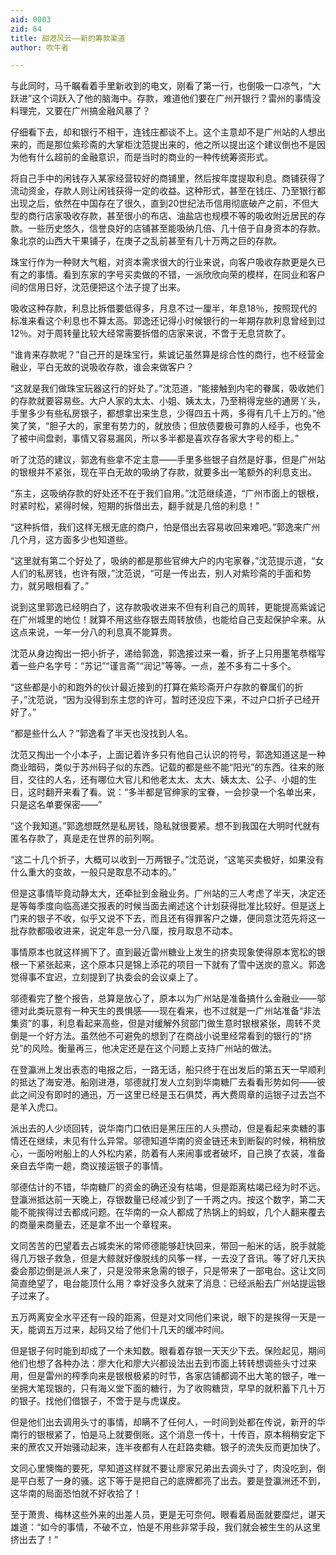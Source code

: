 ```yaml
---
aid: 0003
zid: 64
title: 甜港风云——新的筹款渠道
author: 吹牛者

---
```




  与此同时，马千瞩看着手里新收到的电文，刚看了第一行，也倒吸一口凉气，“大跃进”这个词跃入了他的脑海中。存款，难道他们要在广州开银行？雷州的事情没料理完，又要在广州搞金融风暴了？

  仔细看下去，却和银行不相干，连钱庄都谈不上。这个主意却不是广州站的人想出来的，而是那位紫珍斋的大掌柜沈范提出来的，他之所以提出这个建议倒也不是因为他有什么超前的金融意识，而是当时的商业的一种传统筹资形式。

  将自己手中的闲钱存入某家经营较好的商铺里，然后按年度提取利息。商铺获得了流动资金，存款人则让闲钱获得一定的收益。这种形式，甚至在钱庄、乃至银行都出现之后，依然在中国存在了很久，直到20世纪法币信用彻底破产之前，不但大型的商行店家吸收存款，甚至很小的布店、油盐店也规模不等的吸收附近居民的存款。一些历史悠久，信誉良好的店铺甚至能吸纳几倍、几十倍于自身资本的存款。象北京的山西大干果铺子，在庚子之乱前甚至有几十万两之巨的存款。

  珠宝行作为一种财大气粗，对资本需求很大的行业来说，向客户吸收存款更是久已有之的事情。看到东家的字号买卖做的不错，一派欣欣向荣的模样，在同业和客户间的信用日好，沈范便把这个法子提了出来。

  吸收这种存款，利息比拆借要低得多，月息不过一厘半，年息18％，按照现代的标准来看这个利息也不算太高。郭逸还记得小时候银行的一年期存款利息曾经到过12％。对于周转量比较大经常需要拆借的店家来说，不啻于无息贷款了。

  “谁肯来存款呢？”自己开的是珠宝行，紫诚记虽然算是综合性的商行，也不经营金融业，平白无故的说吸收存款，谁会来做客户？

  “这就是我们做珠宝玩器这行的好处了。”沈范道，“能接触到内宅的眷属，吸收她们的存款就要容易些。大户人家的太太、小姐、姨太太，乃至稍得宠些的通房丫头，手里多少有些私房银子，都想拿出来生息，少得四五十两，多得有几千上万的。”他笑了笑，“胆子大的，家里有势力的，就放债；但放债要极可靠的人经手，也免不了被中间盘剥，事情又容易漏风，所以多半都是喜欢存各家大字号的柜上。”

  听了沈范的建议，郭逸有些拿不定主意——手里多些银子自然是好事，但是广州站的银根并不紧张，现在平白无故的吸纳了存款，就要多出一笔额外的利息支出。

  “东主，这吸纳存款的好处还不在于我们自用。”沈范继续道，“广州市面上的银根，时紧时松，紧得时候，短期的拆借出去，翻手就是几倍的利息！”

  “这种拆借，我们这样无根无底的商户，怕是借出去容易收回来难吧。”郭逸来广州几个月，这方面多少也知道些。

  “这里就有第二个好处了，吸纳的都是那些官绅大户的内宅家眷，”沈范提示道，“女人们的私房钱，也许有限，”沈范说，“可是一传出去，别人对紫珍斋的手面和势力，就另眼相看了。”

  说到这里郭逸已经明白了，这存款吸收进来不但有利自己的周转，更能提高紫诚记在广州城里的地位！就算不用这些存银去周转放债，也能给自己支起保护伞来。从这点来说，一年一分八的利息真不能算贵。

  沈范从身边掏出一把小折子，递给郭逸，郭逸接过来一看，折子上只用墨笔恭楷写着一些户名字号：“苏记”“谨言斋”“润记”等等。一点，差不多有二十多个。

  “这些都是小的和跑外的伙计最近接到的打算在紫珍斋开户存款的眷属们的折子，”沈范说，“因为没得到东主您的许可，暂时还没应下来，不过户口折子已经开好了。”

  “都是些什么人？”郭逸看了半天也没找到人名。

  沈范又掏出一个小本子，上面记着许多只有他自己认识的符号，郭逸知道这是一种商业暗码，类似于苏州码子似的东西。记载的都是些不能“阳光”的东西。往来的账目，交往的人名，还有哪位大官儿和他老太太、太大、姨太太、公子、小姐的生日，这时翻开来看了看。说：“多半都是官绅家的宝眷，一会抄录一个名单出来，只是这名单要保密——”

  “这个我知道。”郭逸想既然是私房钱，隐私就很要紧。想不到我国在大明时代就有匿名存款了，真是走在世界的前列啊。

  “这二十几个折子，大概可以收到一万两银子。”沈范说，“这笔买卖极好，如果没有什么重大的变故，一般只是取息不动本的。”

  但是这事情毕竟动静太大，还牵扯到金融业务。广州站的三人考虑了半天，决定还是等每季度向临高递交报表的时候当面去阐述这个计划获得批准比较好。但是送上门来的银子不收，似乎又说不下去，而且还有得罪客户之嫌，便同意沈范先将这一批存款都吸收进来，说定年息一分八厘，按月取息不动本。

  事情原本也就这样搁下了。直到最近雷州糖业上发生的挤卖现象使得原本宽松的银根一下紧张起来，这个原本只是锦上添花的项目一下就有了雪中送炭的意义。郭逸觉得事不宜迟，立刻提到了执委会的会议桌上了。

  邬德看完了整个报告，总算是放心了，原本以为广州站是准备搞什么金融业——邬德对此类玩意有一种天生的畏惧感——现在看来，也不过就是一广州站准备“非法集资”的事，利息看起来高些，但是对缓解外贸部门做生意时银根紧张，周转不灵倒是一个好方法。虽然他不可避免的想到了在商战小说里经常看到的银行的“挤兑”的风险。衡量再三，他决定还是在这个问题上支持广州站的做法。

  在登瀛洲上发出表态的电报之后，一路无话，船只终于在出发后的第五天一早顺利的抵达了海安港。船刚进港，邬德就打发人立刻到华南糖厂去看看形势如何——彼此之间没有即时的通迅，万一这里已经是玉石俱焚，再大费周章的运银子过去岂不是羊入虎口。

  派出去的人少顷回转，说华南门口依旧是黑压压的人头攒动，但是看起来卖糖的事情还在继续，未见有什么异常。邬德知道华南的资金链还未到断裂的时候，稍稍放心，一面吩咐船上的人外松内紧，防着有人来闹事或者破坏，自己换了衣装，准备亲自去华南一趟，商议接运银子的事情。

  邬德估计的不错，华南糖厂的资金的确还没有枯竭，但是距离枯竭已经为时不远。登瀛洲抵达前一天晚上，存银数量已经减少到了一千两之内。按这个数字，第二天能不能挨得过去都成问题。在华南的一众人都成了热锅上的蚂蚁，几个人翻来覆去的商量来商量去，还是拿不出一个章程来。

  文同苦苦的巴望着去占城卖米的常师德能够赶快回来，带回一船米的话，脱手就能得几万银子救急，但是大鲸就好像脱线的风筝一样，一去没了音讯。等了好几天执委会那边倒是派人来了，只是没带来急需的银子，只是带来了一部电台。这让文同简直绝望了，电台能顶什么用？幸好没多久就来了消息：已经派船去广州站提运银子过来了。

  五万两离安全水平还有一段的距离，但是对文同他们来说，眼下的是挨得一天是一天，能调五万过来，起码又给了他们十几天的缓冲时间。

  但是银子何时能到却成了一个未知数。眼看着存银一天天少下去。保险起见，期间他们也想了各种办法：廖大化和廖大兴都设法出去到市面上转转想调些头寸过来用，但是雷州的榨季向来是银根极紧的时节，各家店铺都调不出大笔的银子，唯一坐拥大笔现银的，只有海义堂下面的糖行，为了收购糖货，早早的就积蓄下几十万的银子。找他们借银子，不啻于是与虎谋皮。

  但是他们出去调用头寸的事情，却瞒不了任何人，一时间到处都在传说，新开的华南行的银根紧了，怕是马上就要倒账。这个消息一传十，十传百，原本稍稍安定下来的蔗农又开始骚动起来，连半夜都有人在赶路卖糖。银子的流失反而更加快了。

  文同心里懊悔的要死，早知道这样就不要让廖家兄弟出去调头寸了，肉没吃到，倒是平白惹了一身的骚。这下等于是把自己的底牌都亮了出去。要是登瀛洲还不到，这华南的局面恐怕就不好收拾了！

  至于萧贵、梅林这些外来的出差人员，更是无可奈何。眼看着局面就要糜烂，谌天雄道：“如今的事情，不破不立，怕是不用些非常手段，我们就会被生生的从这里挤出去了！”




